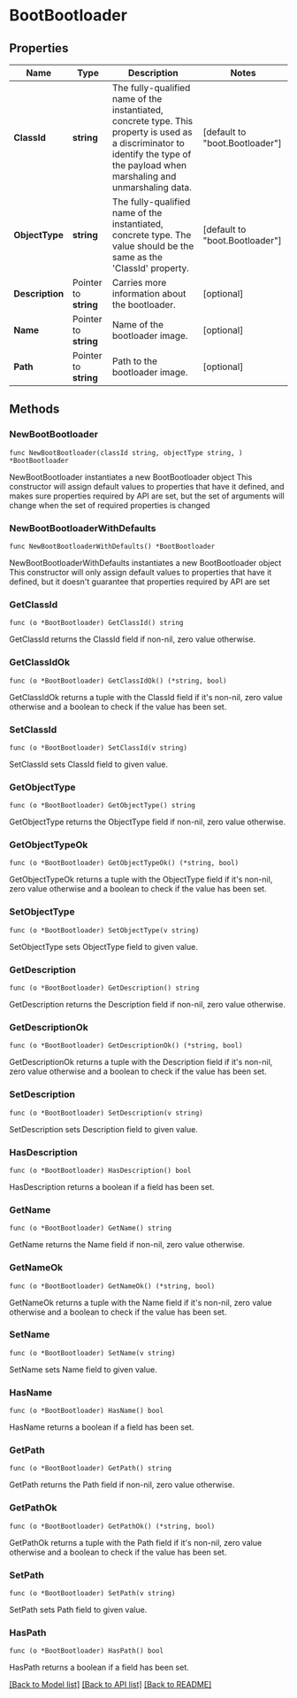 # BootBootloader

## Properties

Name | Type | Description | Notes
------------ | ------------- | ------------- | -------------
**ClassId** | **string** | The fully-qualified name of the instantiated, concrete type. This property is used as a discriminator to identify the type of the payload when marshaling and unmarshaling data. | [default to "boot.Bootloader"]
**ObjectType** | **string** | The fully-qualified name of the instantiated, concrete type. The value should be the same as the &#39;ClassId&#39; property. | [default to "boot.Bootloader"]
**Description** | Pointer to **string** | Carries more information about the bootloader. | [optional] 
**Name** | Pointer to **string** | Name of the bootloader image. | [optional] 
**Path** | Pointer to **string** | Path to the bootloader image. | [optional] 

## Methods

### NewBootBootloader

`func NewBootBootloader(classId string, objectType string, ) *BootBootloader`

NewBootBootloader instantiates a new BootBootloader object
This constructor will assign default values to properties that have it defined,
and makes sure properties required by API are set, but the set of arguments
will change when the set of required properties is changed

### NewBootBootloaderWithDefaults

`func NewBootBootloaderWithDefaults() *BootBootloader`

NewBootBootloaderWithDefaults instantiates a new BootBootloader object
This constructor will only assign default values to properties that have it defined,
but it doesn't guarantee that properties required by API are set

### GetClassId

`func (o *BootBootloader) GetClassId() string`

GetClassId returns the ClassId field if non-nil, zero value otherwise.

### GetClassIdOk

`func (o *BootBootloader) GetClassIdOk() (*string, bool)`

GetClassIdOk returns a tuple with the ClassId field if it's non-nil, zero value otherwise
and a boolean to check if the value has been set.

### SetClassId

`func (o *BootBootloader) SetClassId(v string)`

SetClassId sets ClassId field to given value.


### GetObjectType

`func (o *BootBootloader) GetObjectType() string`

GetObjectType returns the ObjectType field if non-nil, zero value otherwise.

### GetObjectTypeOk

`func (o *BootBootloader) GetObjectTypeOk() (*string, bool)`

GetObjectTypeOk returns a tuple with the ObjectType field if it's non-nil, zero value otherwise
and a boolean to check if the value has been set.

### SetObjectType

`func (o *BootBootloader) SetObjectType(v string)`

SetObjectType sets ObjectType field to given value.


### GetDescription

`func (o *BootBootloader) GetDescription() string`

GetDescription returns the Description field if non-nil, zero value otherwise.

### GetDescriptionOk

`func (o *BootBootloader) GetDescriptionOk() (*string, bool)`

GetDescriptionOk returns a tuple with the Description field if it's non-nil, zero value otherwise
and a boolean to check if the value has been set.

### SetDescription

`func (o *BootBootloader) SetDescription(v string)`

SetDescription sets Description field to given value.

### HasDescription

`func (o *BootBootloader) HasDescription() bool`

HasDescription returns a boolean if a field has been set.

### GetName

`func (o *BootBootloader) GetName() string`

GetName returns the Name field if non-nil, zero value otherwise.

### GetNameOk

`func (o *BootBootloader) GetNameOk() (*string, bool)`

GetNameOk returns a tuple with the Name field if it's non-nil, zero value otherwise
and a boolean to check if the value has been set.

### SetName

`func (o *BootBootloader) SetName(v string)`

SetName sets Name field to given value.

### HasName

`func (o *BootBootloader) HasName() bool`

HasName returns a boolean if a field has been set.

### GetPath

`func (o *BootBootloader) GetPath() string`

GetPath returns the Path field if non-nil, zero value otherwise.

### GetPathOk

`func (o *BootBootloader) GetPathOk() (*string, bool)`

GetPathOk returns a tuple with the Path field if it's non-nil, zero value otherwise
and a boolean to check if the value has been set.

### SetPath

`func (o *BootBootloader) SetPath(v string)`

SetPath sets Path field to given value.

### HasPath

`func (o *BootBootloader) HasPath() bool`

HasPath returns a boolean if a field has been set.


[[Back to Model list]](../README.md#documentation-for-models) [[Back to API list]](../README.md#documentation-for-api-endpoints) [[Back to README]](../README.md)


